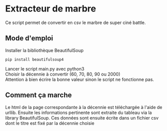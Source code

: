 # Extracteur de marbre
Ce script permet de convertir en csv le marbre de super ciné battle.

## Mode d'emploi
Installer la bibliothèque BeautifulSoup

`pip install beautifulsoup4`

Lancer le script main.py avec python3  
Choisir la décennie à convertir (60, 70, 80, 90 ou 2000)  
Attention à bien écrire la bonne valeur sinon le script ne fonctionne pas.

## Comment ça marche

Le html de la page correspondante à la décennie est téléchargée à l'aide de urllib.
Ensuite les informations pertinente sont extraite du tableau via la library BeautifulSoup.
Ces données sont ensuite écrite dans un fichier csv dont le titre est fixé par la décennie choisie